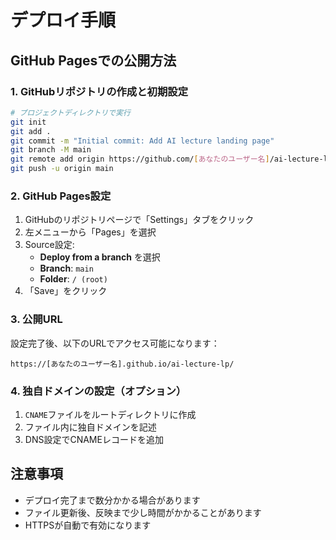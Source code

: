 # デプロイ手順

## GitHub Pagesでの公開方法

### 1. GitHubリポジトリの作成と初期設定

```bash
# プロジェクトディレクトリで実行
git init
git add .
git commit -m "Initial commit: Add AI lecture landing page"
git branch -M main
git remote add origin https://github.com/[あなたのユーザー名]/ai-lecture-lp.git
git push -u origin main
```

### 2. GitHub Pages設定

1. GitHubのリポジトリページで「Settings」タブをクリック
2. 左メニューから「Pages」を選択
3. Source設定:
   - **Deploy from a branch** を選択
   - **Branch**: `main`
   - **Folder**: `/ (root)`
4. 「Save」をクリック

### 3. 公開URL
設定完了後、以下のURLでアクセス可能になります：
```
https://[あなたのユーザー名].github.io/ai-lecture-lp/
```

### 4. 独自ドメインの設定（オプション）

1. `CNAME`ファイルをルートディレクトリに作成
2. ファイル内に独自ドメインを記述
3. DNS設定でCNAMEレコードを追加

## 注意事項

- デプロイ完了まで数分かかる場合があります
- ファイル更新後、反映まで少し時間がかかることがあります
- HTTPSが自動で有効になります